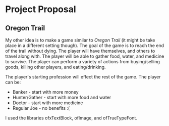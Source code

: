 # Project Proposal

## Oregon Trail
My other idea is to make a game similar to *Oregon Trail* (it might be take place in a different setting though). The goal of the game is to reach the end of the trail without dying. The player will have themselves, and others to travel along with. The player will be able to gather food, water, and medicine to survive. The player can perform a variety of actions from buying/selling goods, killing other players, and eating/drinking.

The player's starting profession will effect the rest of the game. The player can be:
 * Banker - start with more money
 * Hunter/Gather - start with more food and water
 * Doctor - start with more medicine
 * Regular Joe - no benefits :(

I used the libraries ofxTextBlock, ofImage, and ofTrueTypeFont.
